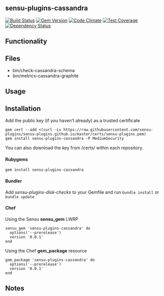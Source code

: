 ## sensu-plugins-cassandra

[![Build Status](https://travis-ci.org/sensu-plugins/sensu-plugins-cassandra.svg?branch=master)](https://travis-ci.org/sensu-plugins/sensu-plugins-cassandra)
[![Gem Version](https://badge.fury.io/rb/sensu-plugins-cassandra.svg)](http://badge.fury.io/rb/sensu-plugins-cassandra)
[![Code Climate](https://codeclimate.com/github/sensu-plugins/sensu-plugins-cassandra/badges/gpa.svg)](https://codeclimate.com/github/sensu-plugins/sensu-plugins-cassandra)
[![Test Coverage](https://codeclimate.com/github/sensu-plugins/sensu-plugins-cassandra/badges/coverage.svg)](https://codeclimate.com/github/sensu-plugins/sensu-plugins-cassandra)
[![Dependency Status](https://gemnasium.com/sensu-plugins/sensu-plugins-cassandra.svg)](https://gemnasium.com/sensu-plugins/sensu-plugins-cassandra)

## Functionality

## Files
 * bin/check-cassandra-schema
 * bin/metrics-cassandra-graphite

## Usage

## Installation

Add the public key (if you haven’t already) as a trusted certificate

```
gem cert --add <(curl -Ls https://raw.githubusercontent.com/sensu-plugins/sensu-plugins.github.io/master/certs/sensu-plugins.pem)
gem install sensu-plugins-cassandra -P MediumSecurity
```

You can also download the key from /certs/ within each repository.

#### Rubygems

`gem install sensu-plugins-cassandra`

#### Bundler

Add *sensu-plugins-disk-checks* to your Gemfile and run `bundle install` or `bundle update`

#### Chef

Using the Sensu **sensu_gem** LWRP
```
sensu_gem 'sensu-plugins-cassandra' do
  options('--prerelease')
  version '0.0.1'
end
```

Using the Chef **gem_package** resource
```
gem_package 'sensu-plugins-cassandra' do
  options('--prerelease')
  version '0.0.1'
end
```

## Notes
